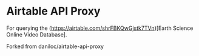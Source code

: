 # Airtable API Proxy
For querying the (https://airtable.com/shrFBKQwGjstk7TVn)[Earth Science Online Video Database].

Forked from daniloc/airtable-api-proxy

